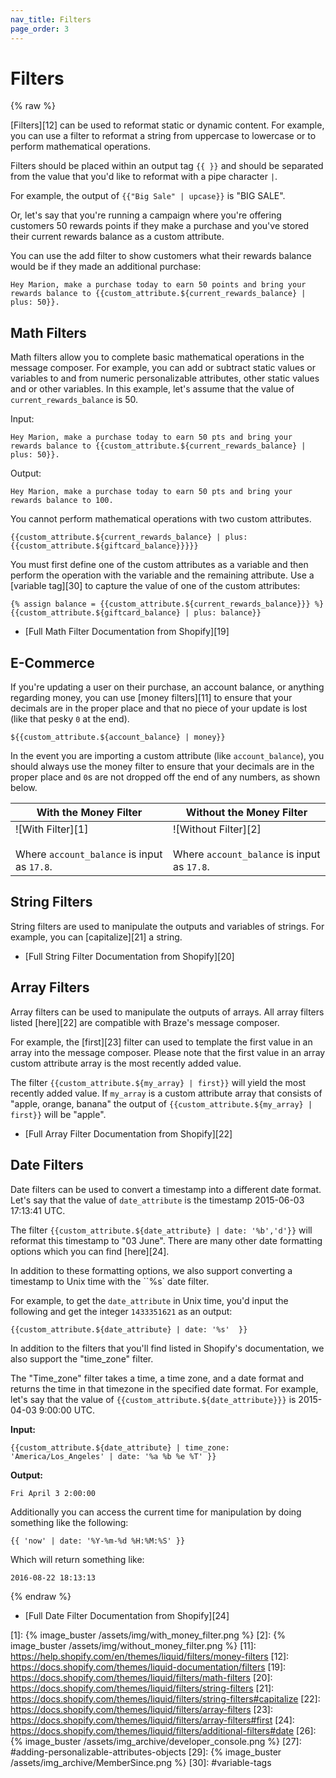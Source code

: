 ```yaml
---
nav_title: Filters
page_order: 3
---
```


# Filters

{% raw %}

[Filters][12] can be used to reformat static or dynamic content. For example, you can use a filter to reformat a string from uppercase to lowercase or to perform mathematical operations.

Filters should be placed within an output tag `{{ }}` and should be separated from the value that you'd like to reformat with a pipe character `|`.

For example, the output of `{{"Big Sale" | upcase}}` is "BIG SALE".

Or, let's say that you're running a campaign where you're offering customers 50 rewards points if they make a purchase and you've stored their current rewards balance as a custom attribute.

You can use the add filter to show customers what their rewards balance would be if they made an additional purchase:

```liquid
Hey Marion, make a purchase today to earn 50 points and bring your rewards balance to {{custom_attribute.${current_rewards_balance} | plus: 50}}.
```

## Math Filters

Math filters allow you to complete basic mathematical operations in the message composer. For example, you can add or subtract static values or variables to and from numeric personalizable attributes, other static values and or other variables. In this example, let's assume that the value of `current_rewards_balance` is 50.

Input:

```liquid
Hey Marion, make a purchase today to earn 50 pts and bring your rewards balance to {{custom_attribute.${current_rewards_balance} | plus: 50}}.
```

Output:

```liquid
Hey Marion, make a purchase today to earn 50 pts and bring your rewards balance to 100.
```

You cannot perform mathematical operations with two custom attributes.

```liquid
{{custom_attribute.${current_rewards_balance} | plus: {{custom_attribute.${giftcard_balance}}}}}
```

You must first define one of the custom attributes as a variable and then perform the operation with the variable and the remaining attribute. Use a [variable tag][30] to capture the value of one of the custom attributes:

```liquid
{% assign balance = {{custom_attribute.${current_rewards_balance}}} %}
{{custom_attribute.${giftcard_balance} | plus: balance}}
```

- [Full Math Filter Documentation from Shopify][19]

## E-Commerce

If you're updating a user on their purchase, an account balance, or anything regarding money, you can use [money filters][11] to ensure that your decimals are in the proper place and that no piece of your update is lost (like that pesky `0` at the end).

```liquid
${{custom_attribute.${account_balance} | money}}
```

In the event you are importing a custom attribute (like `account_balance`), you should always use the money filter to ensure that your decimals are in the proper place and `0`s are not dropped off the end of any numbers, as shown below.

| With the Money Filter | Without the Money Filter |
|---|---|
|![With Filter][1] <br> <br> Where `account_balance` is input as `17.8`. | ![Without Filter][2] <br> <br> Where `account_balance` is input as `17.8`.|

## String Filters

String filters are used to manipulate the outputs and variables of strings. For example, you can [capitalize][21] a string.

- [Full String Filter Documentation from Shopify][20]

## Array Filters

Array filters can be used to manipulate the outputs of arrays. All array filters listed [here][22] are compatible with Braze's message composer.

For example, the [first][23] filter can used to template the first value in an array into the message composer. Please note that the first value in an array custom attribute array is the most recently added value.

The filter `{{custom_attribute.${my_array} | first}}` will yield the most recently added value. If `my_array` is a custom attribute array that consists of "apple, orange, banana" the output of `{{custom_attribute.${my_array} | first}}` will be "apple".

- [Full Array Filter Documentation from Shopify][22]

## Date Filters

Date filters can be used to convert a timestamp into a different date format. Let's say that the value of `date_attribute` is the timestamp 2015-06-03 17:13:41 UTC.

The filter `{{custom_attribute.${date_attribute} | date: '%b','d'}}` will reformat this timestamp to "03 June". There are many other date formatting options which you can find [here][24].

In addition to these formatting options, we also support converting a timestamp to Unix time with the ``%s` date filter.

For example, to get the `date_attribute` in Unix time, you'd input the following and get the integer `1433351621` as an output:

```liquid
{{custom_attribute.${date_attribute} | date: '%s'  }}
```

In addition to the filters that you'll find listed in Shopify's documentation, we also support the "time_zone" filter.

The "Time_zone" filter takes a time, a time zone, and a date format and returns the time in that timezone in the specified date format. For example, let's say that the value of `{{custom_attribute.${date_attribute}}}` is 2015-04-03 9:00:00 UTC.

**Input:**

```liquid
{{custom_attribute.${date_attribute} | time_zone: 'America/Los_Angeles' | date: '%a %b %e %T' }}
```

**Output:**

```
Fri April 3 2:00:00
```

Additionally you can access the current time for manipulation by doing something like the following:

```liquid
{{ 'now' | date: '%Y-%m-%d %H:%M:%S' }}
```

Which will return something like:

```liquid
2016-08-22 18:13:13
```

{% endraw %}

- [Full Date Filter Documentation from Shopify][24]

[1]: {% image_buster /assets/img/with_money_filter.png %}
[2]: {% image_buster /assets/img/without_money_filter.png %}
[11]: https://help.shopify.com/en/themes/liquid/filters/money-filters
[12]: https://docs.shopify.com/themes/liquid-documentation/filters
[19]: https://docs.shopify.com/themes/liquid/filters/math-filters
[20]: https://docs.shopify.com/themes/liquid/filters/string-filters
[21]: https://docs.shopify.com/themes/liquid/filters/string-filters#capitalize
[22]: https://docs.shopify.com/themes/liquid/filters/array-filters
[23]: https://docs.shopify.com/themes/liquid/filters/array-filters#first
[24]: https://docs.shopify.com/themes/liquid/filters/additional-filters#date
[26]: {% image_buster /assets/img_archive/developer_console.png %}
[27]: #adding-personalizable-attributes-objects
[29]: {% image_buster /assets/img_archive/MemberSince.png %}
[30]: #variable-tags
